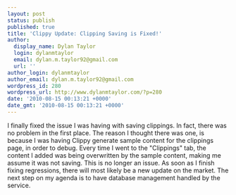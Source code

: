 ```yaml
---
layout: post
status: publish
published: true
title: 'Clippy Update: Clipping Saving is Fixed!'
author:
  display_name: Dylan Taylor
  login: dylanmtaylor
  email: dylan.m.taylor92@gmail.com
  url: ''
author_login: dylanmtaylor
author_email: dylan.m.taylor92@gmail.com
wordpress_id: 280
wordpress_url: http://www.dylanmtaylor.com/?p=280
date: '2010-08-15 00:13:21 +0000'
date_gmt: '2010-08-15 00:13:21 +0000'
---
```

<p>I finally fixed the issue I was having with saving clippings. In fact, there was no problem in the first place. The reason I thought there was one, is because I was having Clippy generate sample content for the clippings page, in order to debug. Every time I went to the "Clippings" tab, the content I added was being overwritten by the sample content, making me assume it was not saving. This is no longer an issue. As soon as I finish fixing regressions, there will most likely be a new update on the market. The next step on my agenda is to have database management handled by the service.</p>
